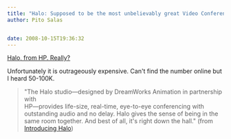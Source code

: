 ```yaml
---
title: "Halo: Supposed to be the most unbelievably great Video Conferencing system"
author: Pito Salas


date: 2008-10-15T19:36:32
---
```




[Halo, from HP. Really?](<http://www.hp.com/halo/what_is.html>)

Unfortunately it is outrageously expensive. Can't find the number online but I
heard 50-100K.

> "The Halo studio—designed by DreamWorks Animation in partnership with  
> HP—provides life-size, real-time, eye-to-eye conferencing with  
> outstanding audio and no delay. Halo gives the sense of being in the  
> same room together. And best of all, it's right down the hall." (from
> [Introducing Halo](<http://www.hp.com/halo/introducing.html>))


